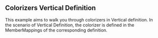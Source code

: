 ## Colorizers Vertical Definition
This example aims to walk you through colorizers in Vertical definition. In the scenario of Vertical Definition, the colorizer is defined in the MemberMappings of the corresponding definition.

[//]: <keywords: heatmapvaluegradientcolorizer, heatmaprangecolorizer, heatmapdesaturationcolorizer, membermapping, databinding>
